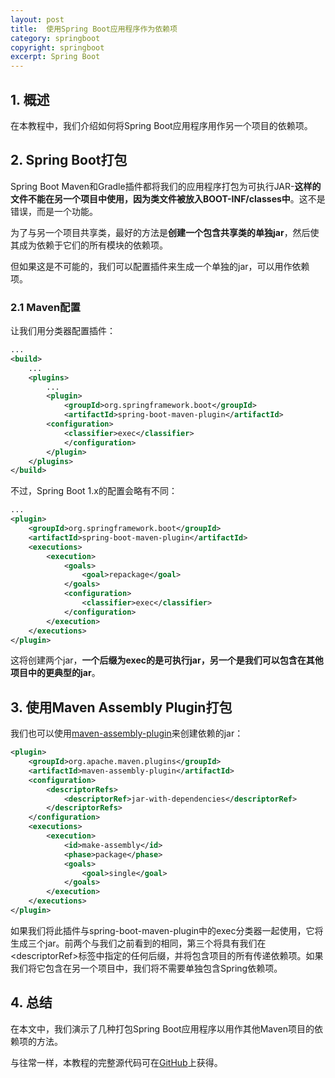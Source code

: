 ```yaml
---
layout: post
title:  使用Spring Boot应用程序作为依赖项
category: springboot
copyright: springboot
excerpt: Spring Boot
---
```


## 1. 概述

在本教程中，我们介绍如何将Spring Boot应用程序用作另一个项目的依赖项。

## 2. Spring Boot打包

Spring Boot Maven和Gradle插件都将我们的应用程序打包为可执行JAR-**这样的文件不能在另一个项目中使用，因为类文件被放入BOOT-INF/classes中**。这不是错误，而是一个功能。

为了与另一个项目共享类，最好的方法是**创建一个包含共享类的单独jar**，然后使其成为依赖于它们的所有模块的依赖项。

但如果这是不可能的，我们可以配置插件来生成一个单独的jar，可以用作依赖项。

### 2.1 Maven配置

让我们用分类器配置插件：

```xml
...
<build>
    ...
    <plugins>
        ...
        <plugin>
            <groupId>org.springframework.boot</groupId>
            <artifactId>spring-boot-maven-plugin</artifactId>
	    <configuration>
	        <classifier>exec</classifier>
            </configuration>
        </plugin>
    </plugins>
</build>
```

不过，Spring Boot 1.x的配置会略有不同：

```xml
...
<plugin>
    <groupId>org.springframework.boot</groupId>
    <artifactId>spring-boot-maven-plugin</artifactId>
    <executions>
        <execution>
            <goals>
                <goal>repackage</goal>
            </goals>
            <configuration>
                <classifier>exec</classifier>
            </configuration>
        </execution>
    </executions>
</plugin>
```

这将创建两个jar，**一个后缀为exec的是可执行jar，另一个是我们可以包含在其他项目中的更典型的jar**。

## 3. 使用Maven Assembly Plugin打包

我们也可以使用[maven-assembly-plugin](https://search.maven.org/search?q=a:maven-assembly-plugin)来创建依赖的jar：

```xml
<plugin>
    <groupId>org.apache.maven.plugins</groupId>
    <artifactId>maven-assembly-plugin</artifactId>
    <configuration>
        <descriptorRefs>
            <descriptorRef>jar-with-dependencies</descriptorRef>
        </descriptorRefs>
    </configuration>
    <executions>
        <execution>
            <id>make-assembly</id>
            <phase>package</phase>
            <goals>
                <goal>single</goal>
            </goals>
        </execution>
    </executions>
</plugin>
```

如果我们将此插件与spring-boot-maven-plugin中的exec分类器一起使用，它将生成三个jar。前两个与我们之前看到的相同，第三个将具有我们在<descriptorRef\>标签中指定的任何后缀，并将包含项目的所有传递依赖项。如果我们将它包含在另一个项目中，我们将不需要单独包含Spring依赖项。

## 4. 总结

在本文中，我们演示了几种打包Spring Boot应用程序以用作其他Maven项目的依赖项的方法。

与往常一样，本教程的完整源代码可在[GitHub](https://github.com/tuyucheng7/taketoday-tutorial4j/tree/master/spring-boot-modules/spring-boot-crud)上获得。